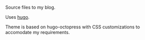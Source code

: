 Source files to my blog.

Uses [hugo](https://gohugo.io).

Theme is based on hugo-octopress with CSS customizations to accomodate my requirements.
